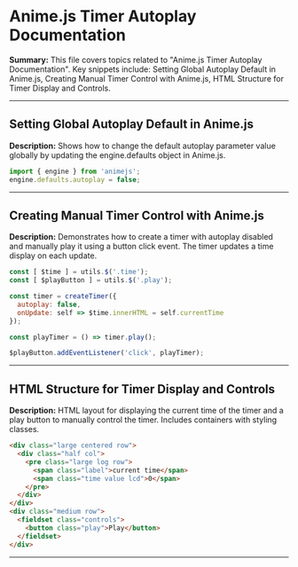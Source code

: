 # Anime.js Timer Autoplay Documentation

**Summary:** This file covers topics related to "Anime.js Timer Autoplay Documentation". Key snippets include: Setting Global Autoplay Default in Anime.js, Creating Manual Timer Control with Anime.js, HTML Structure for Timer Display and Controls.

---

## Setting Global Autoplay Default in Anime.js

**Description:** Shows how to change the default autoplay parameter value globally by updating the engine.defaults object in Anime.js.

```javascript
import { engine } from 'animejs';
engine.defaults.autoplay = false;
```

---

## Creating Manual Timer Control with Anime.js

**Description:** Demonstrates how to create a timer with autoplay disabled and manually play it using a button click event. The timer updates a time display on each update.

```javascript
const [ $time ] = utils.$('.time');
const [ $playButton ] = utils.$('.play');

const timer = createTimer({
  autoplay: false,
  onUpdate: self => $time.innerHTML = self.currentTime
});

const playTimer = () => timer.play();

$playButton.addEventListener('click', playTimer);
```

---

## HTML Structure for Timer Display and Controls

**Description:** HTML layout for displaying the current time of the timer and a play button to manually control the timer. Includes containers with styling classes.

```html
<div class="large centered row">
  <div class="half col">
    <pre class="large log row">
      <span class="label">current time</span>
      <span class="time value lcd">0</span>
    </pre>
  </div>
</div>
<div class="medium row">
  <fieldset class="controls">
    <button class="play">Play</button>
  </fieldset>
</div>
```

---